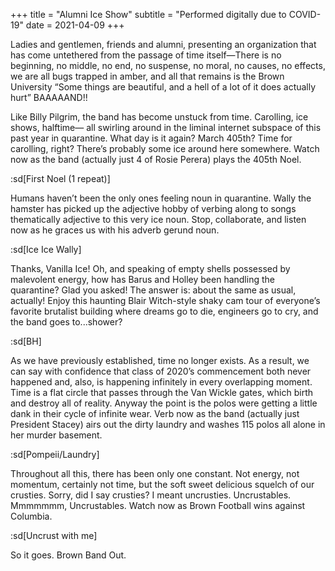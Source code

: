 +++
title = "Alumni Ice Show"
subtitle = "Performed digitally due to COVID-19"
date = 2021-04-09
+++

Ladies and gentlemen, friends and alumni, presenting an organization that has come untethered from the passage of time itself—There is no beginning, no middle, no end, no suspense, no moral, no causes, no effects, we are all bugs trapped in amber, and all that remains is the Brown University “Some things are beautiful, and a hell of a lot of it does actually hurt” BAAAAAND!!

Like Billy Pilgrim, the band has become unstuck from time. Carolling, ice shows, halftime— all swirling around in the liminal internet subspace of this past year in quarantine. What day is it again? March 405th? Time for carolling, right? There’s probably some ice around here somewhere. Watch now as the band (actually just 4 of Rosie Perera) plays the 405th Noel.

:sd[First Noel (1 repeat)]

Humans haven’t been the only ones feeling noun in quarantine. Wally the hamster has picked up the adjective hobby of verbing along to songs thematically adjective to this very ice noun. Stop, collaborate, and listen now as he graces us with his adverb gerund noun.

:sd[Ice Ice Wally]

Thanks, Vanilla Ice! Oh, and speaking of empty shells possessed by malevolent energy, how has Barus and Holley been handling the quarantine? Glad you asked! The answer is: about the same as usual, actually! Enjoy this haunting Blair Witch-style shaky cam tour of everyone’s favorite brutalist building where dreams go to die, engineers go to cry, and the band goes to...shower?

:sd[BH]

As we have previously established, time no longer exists. As a result, we can say with confidence that class of 2020’s commencement both never happened and, also, is happening infinitely in every overlapping moment. Time is a flat circle that passes through the Van Wickle gates, which birth and destroy all of reality. Anyway the point is the polos were getting a little dank in their cycle of infinite wear. Verb now as the band (actually just President Stacey) airs out the dirty laundry and washes 115 polos all alone in her murder basement.

:sd[Pompeii/Laundry]

Throughout all this, there has been only one constant. Not energy, not momentum, certainly not time, but the soft sweet delicious squelch of our crusties. Sorry, did I say crusties? I meant uncrusties. Uncrustables. Mmmmmmm, Uncrustables. Watch now as Brown Football wins against Columbia.

:sd[Uncrust with me]

So it goes. Brown Band Out.
